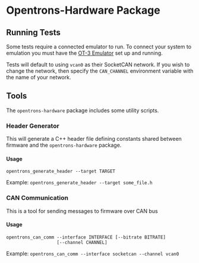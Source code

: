 # Opentrons-Hardware Package

## Running Tests

Some tests require a connected emulator to run. To connect your system to emulation
you must have the [OT-3 Emulator](https://github.com/Opentrons/ot3-emulator) set up
and running.

Tests will default to using `vcan0` as their SocketCAN network. If you wish to change
the network, then specify the `CAN_CHANNEL` environment variable with the name of
your network.

## Tools

The `opentrons-hardware` package includes some utility scripts.

### Header Generator

This will generate a C++ header file defining constants shared between firmware and the `opentrons-hardware` package.

#### Usage
```
opentrons_generate_header --target TARGET
```
Example: `opentrons_generate_header --target some_file.h`

### CAN  Communication

This is a tool for sending messages to firmware over CAN bus

#### Usage
```
opentrons_can_comm --interface INTERFACE [--bitrate BITRATE]
                   [--channel CHANNEL]
```

Example: `opentrons_can_comm --interface socketcan --channel vcan0`
